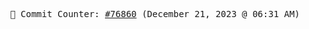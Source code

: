 <p align="center">
    <samp>
        📮 Commit Counter: <a href="https://github.com/Javascript-void0/Javascript-void0/commits/main">#76860</a> (December 21, 2023 @ 06:31 AM)
    </samp>
</p>